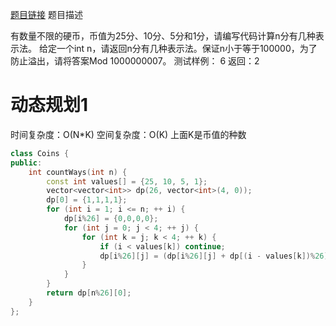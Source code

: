 [题目链接][1]
题目描述

有数量不限的硬币，币值为25分、10分、5分和1分，请编写代码计算n分有几种表示法。
给定一个int n，请返回n分有几种表示法。保证n小于等于100000，为了防止溢出，请将答案Mod 1000000007。
测试样例：
6
返回：2

# 动态规划1
时间复杂度：O(N*K)
空间复杂度：O(K)
上面K是币值的种数

```cpp
class Coins {
public:
    int countWays(int n) {
        const int values[] = {25, 10, 5, 1};
        vector<vector<int>> dp(26, vector<int>(4, 0));
        dp[0] = {1,1,1,1};
        for (int i = 1; i <= n; ++ i) {
            dp[i%26] = {0,0,0,0};
            for (int j = 0; j < 4; ++ j) {
                for (int k = j; k < 4; ++ k) {
                    if (i < values[k]) continue;
                    dp[i%26][j] = (dp[i%26][j] + dp[(i - values[k])%26][k]) % 1000000007;
                }
            }
        }
        return dp[n%26][0];
    }
};
```

[1]: http://www.nowcoder.com/practice/c0503ca0a12d4256af33fce2712d7b24?tpId=8&tqId=11041&rp=3&ru=/ta/cracking-the-coding-interview&qru=/ta/cracking-the-coding-interview/question-ranking